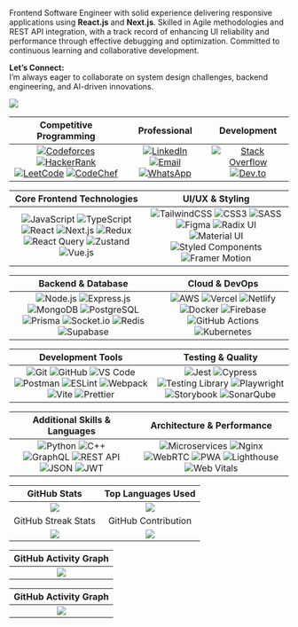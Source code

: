 Frontend Software Engineer with solid experience delivering responsive applications using **React.js** and **Next.js**. Skilled in Agile methodologies and REST API integration, with a track record of enhancing UI reliability and performance through effective debugging and optimization. Committed to continuous learning and collaborative development.  

**Let’s Connect:**  
I’m always eager to collaborate on system design challenges, backend engineering, and AI-driven innovations.

![](https://komarev.com/ghpvc/?username=mdasif-me)

| **Competitive Programming** | **Professional** | **Development** |
|:---:|:---:|:---:|
| [![Codeforces](https://img.shields.io/badge/Codeforces-445f9d?logo=Codeforces&logoColor=white)](https://codeforces.com/profile/mdasif-me) [![HackerRank](https://img.shields.io/badge/-HackerRank-2EC866?logo=HackerRank&logoColor=white)](https://hackerrank.com/mdasif-me) [![LeetCode](https://img.shields.io/badge/LeetCode-000000?logo=LeetCode&logoColor=#d16c06)](https://leetcode.com/mdasif-me) [![CodeChef](https://img.shields.io/badge/CodeChef-%23964B00.svg?logo=CodeChef&logoColor=white)](https://codechef.com/users/mdasif-me) | [![LinkedIn](https://img.shields.io/badge/LinkedIn-%230077B5.svg?logo=linkedin&logoColor=white)](https://linkedin.com/in/mdasif-me) [![Email](https://img.shields.io/badge/Email-D14836?logo=gmail&logoColor=white)](mailto:mdasif.me@outlook.com) [![WhatsApp](https://img.shields.io/badge/WhatsApp-25D366?logo=whatsapp&logoColor=white)](https://wa.me/8801930248584) | [![Stack Overflow](https://img.shields.io/badge/-Stackoverflow-FE7A16?logo=stack-overflow&logoColor=white)](https://stackoverflow.com/users/yourid) [![Dev.to](https://img.shields.io/badge/Dev.to-%230A0A0A.svg?logo=dev.to&logoColor=white)](https://dev.to/mdasif-me) |

| Core Frontend Technologies | UI/UX & Styling |
|:---:|:---:|
| ![JavaScript](https://img.shields.io/badge/JavaScript-%23F7DF1E.svg?style=flat-square&logo=javascript&logoColor=black) ![TypeScript](https://img.shields.io/badge/TypeScript-%23007ACC.svg?style=flat-square&logo=typescript&logoColor=white) ![React](https://img.shields.io/badge/React-%2320232a.svg?style=flat-square&logo=react&logoColor=%2361DAFB) ![Next.js](https://img.shields.io/badge/Next.js-black?style=flat-square&logo=next.js&logoColor=white) ![Redux](https://img.shields.io/badge/Redux-%23593d88.svg?style=flat-square&logo=redux&logoColor=white) ![React Query](https://img.shields.io/badge/React_Query-FF4154?style=flat-square&logo=react%20query&logoColor=white) ![Zustand](https://img.shields.io/badge/Zustand-%2320232a.svg?style=flat-square&logo=react&logoColor=white) ![Vue.js](https://img.shields.io/badge/Vue.js-%2335495e.svg?style=flat-square&logo=vuedotjs&logoColor=%234FC08D) | ![TailwindCSS](https://img.shields.io/badge/Tailwind-%2338B2AC.svg?style=flat-square&logo=tailwind-css&logoColor=white) ![CSS3](https://img.shields.io/badge/CSS3-%231572B6.svg?style=flat-square&logo=css3&logoColor=white) ![SASS](https://img.shields.io/badge/SASS-hotpink.svg?style=flat-square&logo=SASS&logoColor=white) ![Figma](https://img.shields.io/badge/Figma-%23F24E1E.svg?style=flat-square&logo=figma&logoColor=white) ![Radix UI](https://img.shields.io/badge/Radix_UI-161618.svg?style=flat-square&logo=radix-ui&logoColor=white) ![Material UI](https://img.shields.io/badge/Material_UI-0081CB?style=flat-square&logo=mui&logoColor=white) ![Styled Components](https://img.shields.io/badge/Styled_Components-DB7093?style=flat-square&logo=styled-components&logoColor=white) ![Framer Motion](https://img.shields.io/badge/Framer_Motion-black?style=flat-square&logo=framer&logoColor=blue) |

| Backend & Database | Cloud & DevOps |
|:---:|:---:|
| ![Node.js](https://img.shields.io/badge/Node.js-6DA55F?style=flat-square&logo=node.js&logoColor=white) ![Express.js](https://img.shields.io/badge/Express.js-%23404d59.svg?style=flat-square&logo=express&logoColor=%2361DAFB) ![MongoDB](https://img.shields.io/badge/MongoDB-%234ea94b.svg?style=flat-square&logo=mongodb&logoColor=white) ![PostgreSQL](https://img.shields.io/badge/PostgreSQL-%23316192.svg?style=flat-square&logo=postgresql&logoColor=white) ![Prisma](https://img.shields.io/badge/Prisma-3982CE?style=flat-square&logo=Prisma&logoColor=white) ![Socket.io](https://img.shields.io/badge/Socket.io-black?style=flat-square&logo=socket.io&badgeColor=010101) ![Redis](https://img.shields.io/badge/Redis-%23DD0031.svg?style=flat-square&logo=redis&logoColor=white) ![Supabase](https://img.shields.io/badge/Supabase-3ECF8E?style=flat-square&logo=supabase&logoColor=white) | ![AWS](https://img.shields.io/badge/AWS-%23FF9900.svg?style=flat-square&logo=amazon-aws&logoColor=white) ![Vercel](https://img.shields.io/badge/Vercel-%23000000.svg?style=flat-square&logo=vercel&logoColor=white) ![Netlify](https://img.shields.io/badge/Netlify-%23000000.svg?style=flat-square&logo=netlify&logoColor=#00C7B7) ![Docker](https://img.shields.io/badge/Docker-%230db7ed.svg?style=flat-square&logo=docker&logoColor=white) ![Firebase](https://img.shields.io/badge/Firebase-%23039BE5.svg?style=flat-square&logo=firebase) ![GitHub Actions](https://img.shields.io/badge/GitHub_Actions-%232671E5.svg?style=flat-square&logo=githubactions&logoColor=white) ![Kubernetes](https://img.shields.io/badge/Kubernetes-%23326ce5.svg?style=flat-square&logo=kubernetes&logoColor=white) |

| Development Tools | Testing & Quality |
|:---:|:---:|
| ![Git](https://img.shields.io/badge/Git-%23F05033.svg?style=flat-square&logo=git&logoColor=white) ![GitHub](https://img.shields.io/badge/GitHub-%23121011.svg?style=flat-square&logo=github&logoColor=white) ![VS Code](https://img.shields.io/badge/VS_Code-0078d4.svg?style=flat-square&logo=visual-studio-code&logoColor=white) ![Postman](https://img.shields.io/badge/Postman-FF6C37?style=flat-square&logo=postman&logoColor=white) ![ESLint](https://img.shields.io/badge/ESLint-4B3263?style=flat-square&logo=eslint&logoColor=white) ![Webpack](https://img.shields.io/badge/Webpack-%238DD6F9.svg?style=flat-square&logo=webpack&logoColor=black) ![Vite](https://img.shields.io/badge/Vite-%23646CFF.svg?style=flat-square&logo=vite&logoColor=white) ![Prettier](https://img.shields.io/badge/Prettier-F7B93E?style=flat-square&logo=prettier&logoColor=black) | ![Jest](https://img.shields.io/badge/Jest-323330?style=flat-square&logo=Jest&logoColor=white) ![Cypress](https://img.shields.io/badge/Cypress-17202C?style=flat-square&logo=cypress&logoColor=white) ![Testing Library](https://img.shields.io/badge/Testing_Library-%23E33332.svg?style=flat-square&logo=testing-library&logoColor=white) ![Playwright](https://img.shields.io/badge/Playwright-2EAD33?style=flat-square&logo=playwright&logoColor=white) ![Storybook](https://img.shields.io/badge/Storybook-FF4785?style=flat-square&logo=storybook&logoColor=white) ![SonarQube](https://img.shields.io/badge/SonarQube-black?style=flat-square&logo=sonarqube&logoColor=4E9BCD) |

| Additional Skills & Languages | Architecture & Performance |
|:---:|:---:|
| ![Python](https://img.shields.io/badge/Python-3670A0?style=flat-square&logo=python&logoColor=ffdd54) ![C++](https://img.shields.io/badge/C++-%2300599C.svg?style=flat-square&logo=c%2B%2B&logoColor=white) ![GraphQL](https://img.shields.io/badge/GraphQL-E10098?style=flat-square&logo=graphql&logoColor=white) ![REST API](https://img.shields.io/badge/REST-02569B?style=flat-square&logo=rest&logoColor=white) ![JSON](https://img.shields.io/badge/JSON-5E5C5C?style=flat-square&logo=json&logoColor=white) ![JWT](https://img.shields.io/badge/JWT-black?style=flat-square&logo=JSON%20web%20tokens) | ![Microservices](https://img.shields.io/badge/Microservices-1BA0D7?style=flat-square&logo=microservices&logoColor=white) ![Nginx](https://img.shields.io/badge/Nginx-%23009639.svg?style=flat-square&logo=nginx&logoColor=white) ![WebRTC](https://img.shields.io/badge/WebRTC-333333?style=flat-square&logo=webrtc&logoColor=white) ![PWA](https://img.shields.io/badge/PWA-5A0FC8?style=flat-square&logo=pwa&logoColor=white) ![Lighthouse](https://img.shields.io/badge/Lighthouse-F44B21?style=flat-square&logo=lighthouse&logoColor=white) ![Web Vitals](https://img.shields.io/badge/Web_Vitals-4285F4?style=flat-square&logo=web-vitals&logoColor=white) |

| GitHub Stats | Top Languages Used |
|:---:|:---:|
| <img src="https://github-readme-stats.vercel.app/api?username=mdasif-me&theme=dark&show_icons=true&hide_border=true&count_private=true&bg_color=0D1117" /> | <img src="https://github-readme-stats.vercel.app/api/top-langs/?username=mdasif-me&theme=dark&hide_border=true&layout=compact&bg_color=0D1117" /> 
| GitHub Streak Stats| GitHub Contribution |
| <img src="https://nirzak-streak-stats.vercel.app/?user=mdasif-me&theme=dark&hide_border=true&background=0D1117" /> | <img src="https://github-contributor-stats.vercel.app/api?username=mdasif-me&limit=5&theme=dark&hide_border=true&combine_all_yearly_contributions=true&bg_color=0D1117" /> |

| GitHub Activity Graph |
|:---:|
| <img src="https://github-readme-activity-graph.vercel.app/graph?username=mdasif-me&theme=dark&hide_border=true&layout=compact&bg_color=0D1117" /> |

| GitHub Activity Graph |
|:---:|
| <img src="https://github-trophies.vercel.app/?username=mdasif-me&theme=onestar&no-frame=true&bg_color=0D1117&margin-w=40&margin-h=20" /> |

